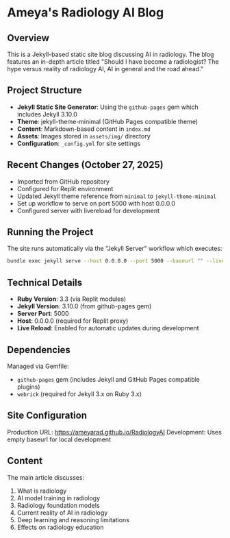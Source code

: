 # Ameya's Radiology AI Blog

## Overview
This is a Jekyll-based static site blog discussing AI in radiology. The blog features an in-depth article titled "Should I have become a radiologist? The hype versus reality of radiology AI, AI in general and the road ahead."

## Project Structure
- **Jekyll Static Site Generator**: Using the `github-pages` gem which includes Jekyll 3.10.0
- **Theme**: jekyll-theme-minimal (GitHub Pages compatible theme)
- **Content**: Markdown-based content in `index.md`
- **Assets**: Images stored in `assets/img/` directory
- **Configuration**: `_config.yml` for site settings

## Recent Changes (October 27, 2025)
- Imported from GitHub repository
- Configured for Replit environment
- Updated Jekyll theme reference from `minimal` to `jekyll-theme-minimal`
- Set up workflow to serve on port 5000 with host 0.0.0.0
- Configured server with livereload for development

## Running the Project
The site runs automatically via the "Jekyll Server" workflow which executes:
```bash
bundle exec jekyll serve --host 0.0.0.0 --port 5000 --baseurl "" --livereload
```

## Technical Details
- **Ruby Version**: 3.3 (via Replit modules)
- **Jekyll Version**: 3.10.0 (from github-pages gem)
- **Server Port**: 5000
- **Host**: 0.0.0.0 (required for Replit proxy)
- **Live Reload**: Enabled for automatic updates during development

## Dependencies
Managed via Gemfile:
- `github-pages` gem (includes Jekyll and GitHub Pages compatible plugins)
- `webrick` (required for Jekyll 3.x on Ruby 3.x)

## Site Configuration
Production URL: https://ameyarad.github.io/RadiologyAI
Development: Uses empty baseurl for local development

## Content
The main article discusses:
1. What is radiology
2. AI model training in radiology
3. Radiology foundation models
4. Current reality of AI in radiology
5. Deep learning and reasoning limitations
6. Effects on radiology education
